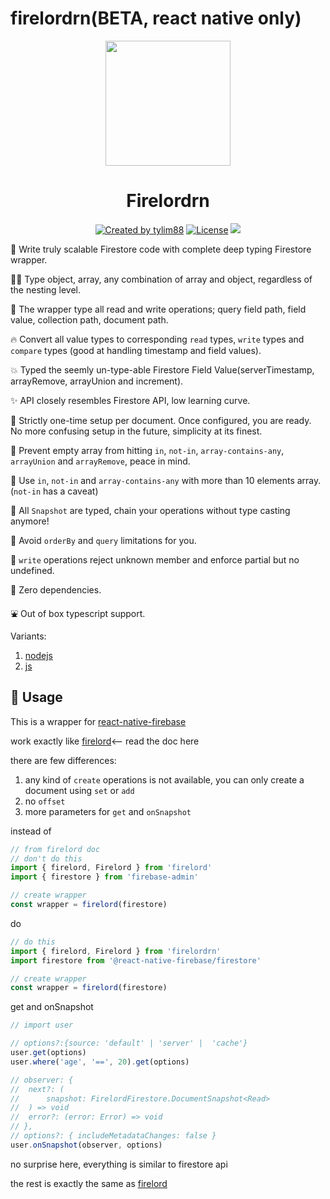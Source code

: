 <!-- markdownlint-disable MD010 -->
<!-- markdownlint-disable MD033 -->

# firelordrn(BETA, react native only)

<p align="center">
 <a href="https://github.com/tylim88/Firelord/blob/main/img/ozai.png" rel="nofollow"><img src="https://raw.githubusercontent.com/tylim88/Firelord/main/img/ozai.png" width="200px" align="center" /></a>
  <h1 align="center">Firelordrn</h1>
</p>

<p align="center">
 <a href="https://www.npmjs.com/package/firelordrn" rel="nofollow"><img src="https://img.shields.io/npm/v/firelordrn" alt="Created by tylim88"></a>
 <a href="https://github.com/tylim88/firelordrn/blob/main/LICENSE" rel="nofollow"><img src="https://img.shields.io/github/license/tylim88/firelordrn" alt="License"></a>
 <a href="https://github.com/tylim88/firelordrn/pulls" rel="nofollow"><img src="https://img.shields.io/badge/PRs-welcome-brightgreen.svg?style=flat-square"></a>
</p>

🐤 Write truly scalable Firestore code with complete deep typing Firestore wrapper.

💪🏻 Type object, array, any combination of array and object, regardless of the nesting level.

🚀 The wrapper type all read and write operations; query field path, field value, collection path, document path.

🔥 Convert all value types to corresponding `read` types, `write` types and `compare` types (good at handling timestamp and field values).

💥 Typed the seemly un-type-able Firestore Field Value(serverTimestamp, arrayRemove, arrayUnion and increment).

✨ API closely resembles Firestore API, low learning curve.

🌈 Strictly one-time setup per document. Once configured, you are ready. No more confusing setup in the future, simplicity at its finest.

🍡 Prevent empty array from hitting `in`, `not-in`, `array-contains-any`, `arrayUnion` and `arrayRemove`, peace in mind.

🍧 Use `in`, `not-in` and `array-contains-any` with more than 10 elements array. (`not-in` has a caveat)

🥙 All `Snapshot` are typed, chain your operations without type casting anymore!

🍹 Avoid `orderBy` and `query` limitations for you.

🍁 `write` operations reject unknown member and enforce partial but no undefined.

🦊 Zero dependencies.

⛲️ Out of box typescript support.

Variants:

1. [nodejs](https://www.npmjs.com/package/firelord)
2. [js](https://www.npmjs.com/package/firelordjs)

## 🦙 Usage

This is a wrapper for [react-native-firebase](https://www.npmjs.com/package/react-native-firebase)

work exactly like [firelord](https://github.com/tylim88/Firelord)<-- read the doc here

there are few differences:

1. any kind of `create` operations is not available, you can only create a document using `set` or `add`
2. no `offset`
3. more parameters for `get` and `onSnapshot`

instead of

```ts
// from firelord doc
// don't do this
import { firelord, Firelord } from 'firelord'
import { firestore } from 'firebase-admin'

// create wrapper
const wrapper = firelord(firestore)
```

do

```ts
// do this
import { firelord, Firelord } from 'firelordrn'
import firestore from '@react-native-firebase/firestore'

// create wrapper
const wrapper = firelord(firestore)
```

get and onSnapshot

```ts
// import user

// options?:{source: 'default' | 'server' |  'cache'}
user.get(options)
user.where('age', '==', 20).get(options)

// observer: {
// 	next?: (
// 		snapshot: FirelordFirestore.DocumentSnapshot<Read>
// 	) => void
// 	error?: (error: Error) => void
// },
// options?: { includeMetadataChanges: false }
user.onSnapshot(observer, options)
```

no surprise here, everything is similar to firestore api

the rest is exactly the same as [firelord](https://github.com/tylim88/Firelord)
